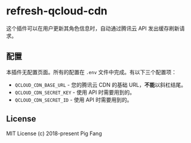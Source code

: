 # refresh-qcloud-cdn

这个插件可以在用户更新其角色信息时，自动通过腾讯云 API 发出缓存刷新请求。

## 配置

本插件无配置页面。所有的配置在 `.env` 文件中完成。有以下三个配置项：

- `QCLOUD_CDN_BASE_URL` - 您的腾讯云 CDN 的基础 URL，**不能**以斜杠结尾。
- `QCLOUD_CDN_SECRET_KEY` - 使用 API 时需要用到的。
- `QCLOUD_CDN_SECRET_ID` - 使用 API 时需要用到的。

## License

MIT License (c) 2018-present Pig Fang
